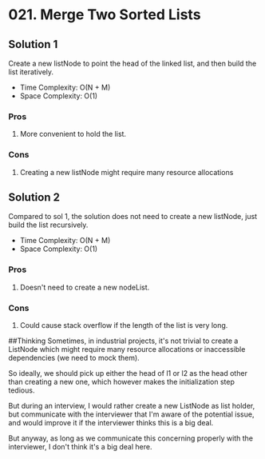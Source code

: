 # 021. Merge Two Sorted Lists
## Solution 1
Create a new listNode to point the head of the linked list, and then build the list iteratively.
* Time Complexity: O(N + M)
* Space Complexity: O(1)

### Pros
1. More convenient to hold the list.

### Cons
1. Creating a new listNode might require many resource allocations

## Solution 2
Compared to sol 1, the solution does not need to create a new listNode, just build the list recursively.
* Time Complexity: O(N + M)
* Space Complexity: O(1)

### Pros
1. Doesn't need to create a new nodeList.

### Cons
1. Could cause stack overflow if the length of the list is very long.

##Thinking
Sometimes, in industrial projects, it's not trivial to create a ListNode which might require many resource allocations or inaccessible dependencies (we need to mock them).

So ideally, we should pick up either the head of l1 or l2 as the head other than creating a new one, which however makes the initialization step tedious.

But during an interview, I would rather create a new ListNode as list holder, but communicate with the interviewer that I'm aware of the potential issue, and would improve it if the interviewer thinks this is a big deal.

But anyway, as long as we communicate this concerning properly with the interviewer, I don't think it's a big deal here.